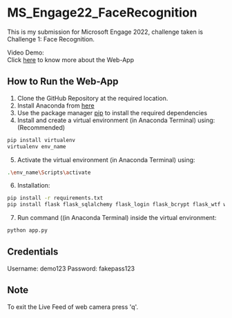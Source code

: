 # MS_Engage22_FaceRecognition
This is my submission for Microsoft Engage 2022, challenge taken is Challenge 1: Face Recognition.

Video Demo: <br/>
Click [here](https://drive.google.com/file/d/1zYGNFgYV_VYJas8NosinSNr2WfUqzuDG/view?usp=sharing) to know more about the Web-App 

## How to Run the Web-App

1. Clone the GitHub Repository at the required location. 
2. Install Anaconda from [here](https://www.anaconda.com/products/distribution)
3. Use the package manager [pip](https://pip.pypa.io/en/stable/) to install the required dependencies 
4. Install and create a virtual environment (in Anaconda Terminal) using: (Recommended)
```zsh
pip install virtualenv
virtualenv env_name
```
5. Activate the virtual environment (in Anaconda Terminal) using:
```zsh
.\env_name\Scripts\activate 
```
6. Installation:
```zsh
pip install -r requirements.txt 
pip install flask flask_sqlalchemy flask_login flask_bcrypt flask_wtf wtforms email_validator
```
7. Run command ((in Anaconda Terminal) inside the virtual environment:
```zsh
python app.py
```
## Credentials

Username: demo123
Password: fakepass123

## Note
To exit the Live Feed of web camera press 'q'.
